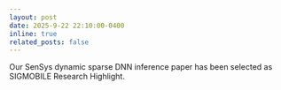 ```yaml
---
layout: post
date: 2025-9-22 22:10:00-0400
inline: true
related_posts: false
---
```


Our SenSys dynamic sparse DNN inference paper has been selected as SIGMOBILE Research Highlight.
